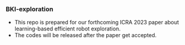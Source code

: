 ### BKI-exploration
- This repo is prepared for our forthcoming ICRA 2023 paper about learning-based efficient robot exploration. 
- The codes will be released after the paper get accepted.
